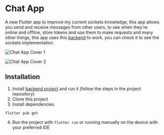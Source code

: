 # Chat App

A new Flutter app to improve my current sockets knowledge, this app allows you send and receive messages from other users, to see when they're online and offline, store tokens and use them to make requests and many other things, this app uses this [backend](https://github.com/Sebas3270/chat-app-backend) to work, you can check it to see the sockets implementation.

![Chat App Cover 1](https://user-images.githubusercontent.com/88170325/213936240-1a1dd722-a20a-4736-a620-c8532e9c98f3.jpeg)

![Chat App Cover 2](https://user-images.githubusercontent.com/88170325/213944594-485af03d-7c8a-4df4-be64-a46c1a2d24b9.jpeg)

## Installation

1. Install [backend project](https://github.com/Sebas3270/chat-app-backend) and run it (follow the steps in the project repository)
2. Clone this project
3. Install dependencies
```
flutter pub get
```
4. Run the project with ```flutter run``` or running manually on the device with your preferred IDE

<!-- 
## Packages installed

This project is a starting point for a Flutter application.

A few resources to get you started if this is your first Flutter project:

- [Lab: Write your first Flutter app](https://docs.flutter.dev/get-started/codelab)
- [Cookbook: Useful Flutter samples](https://docs.flutter.dev/cookbook)

For help getting started with Flutter development, view the
[online documentation](https://docs.flutter.dev/), which offers tutorials,
samples, guidance on mobile development, and a full API reference. -->
